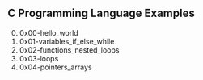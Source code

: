 C Programming Language Examples
---
0. 0x00-hello_world
1. 0x01-variables_if_else_while
2. 0x02-functions_nested_loops
3. 0x03-loops
4. 0x04-pointers_arrays
